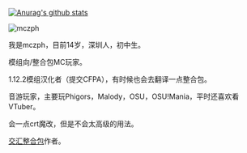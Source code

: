 [![Anurag's github stats](https://github-readme-stats.vercel.app/api?username=mczph&show_icons=true&theme=prussian)](https://github.com/anuraghazra/github-readme-stats)

![mczph](https://count.getloli.com/get/@mczph?theme=gelbooru)

我是mczph，目前14岁，深圳人，初中生。

模组向/整合包MC玩家。

1.12.2模组汉化者（提交CFPA），有时候也会去翻译一点整合包。

音游玩家，主要玩Phigors，Malody，OSU，OSU!Mania，平时还喜欢看VTuber。

会一点crt魔改，但是不会太高级的用法。

[交汇整合包](https://github.com/Project-Interactions/Interactions)作者。
